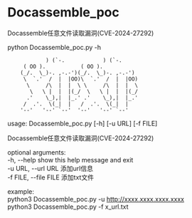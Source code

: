 # Docassemble_poc
Docassemble任意文件读取漏洞(CVE-2024-27292)

 python Docassemble_poc.py -h                              

                ) (`-.            ) (`-.
         ( OO ).           ( OO ).
        (_/.  \_)-. ,-.-')(_/.  \_)-. ,-.-')
         \  `.'  /  |  |OO)\  `.'  /  |  |OO)
          \     /\  |  |  \ \     /\  |  |  \
           \   \ |  |  |(_/  \   \ |  |  |(_/
          .'    \_),|  |_.' .'    \_),|  |_.'
         /  .'.  \(_|  |   /  .'.  \(_|  |
        '--'   '--' `--'  '--'   '--' `--'

usage: Docassemble_poc.py [-h] [-u URL] [-f FILE]  

Docassemble任意文件读取漏洞(CVE-2024-27292)  

optional arguments:  
  -h, --help            show this help message and exit  
  -u URL, --url URL     添加url信息  
  -f FILE, --file FILE  添加txt文件  

example:  
    python3 Docassemble_poc.py -u http://xxxx.xxxx.xxxx.xxxx  
    python3 Docassemble_poc.py -f x_url.txt  
